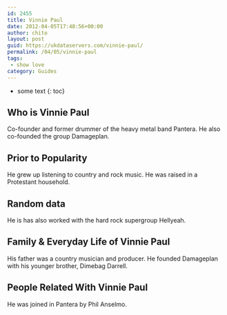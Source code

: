 ```yaml
---
id: 2455
title: Vinnie Paul
date: 2012-04-05T17:48:56+00:00
author: chito
layout: post
guid: https://ukdataservers.com/vinnie-paul/
permalink: /04/05/vinnie-paul
tags:
 - show love
category: Guides
---
```


* some text
{: toc}
          
          
## Who is  Vinnie Paul
                  
                  
                  
Co-founder and former drummer of the heavy metal band Pantera. He also co-founded the group Damageplan. 
                  
                
                
                
## Prior to Popularity 
                  
                  
                  
He grew up listening to country and rock music. He was raised in a Protestant household. 
                  
                
                
                
## Random data 
                  
                  
                  
He is has also worked with the hard rock supergroup Hellyeah. 
                  
                
                
                
## Family & Everyday Life of Vinnie Paul
                  
                  
                  
His father was a country musician and producer. He founded Damageplan with his younger brother, Dimebag Darrell. 
                  
                
                
                
## People Related With  Vinnie Paul
                  
                  
                  
He was joined in Pantera by Phil Anselmo. 
                  
                
              
            
          
          
          
    
    
  
